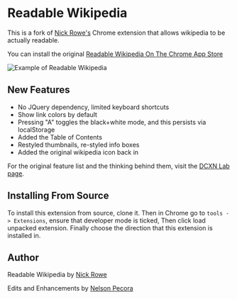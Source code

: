 # Readable Wikipedia

This is a fork of [Nick Rowe's][Nick's Homepage] Chrome extension that allows wikipedia to be actually readable.

You can install the original [Readable Wikipedia On The Chrome App Store][Chrome Store Link]

![Example of Readable Wikipedia][Example Screenshot]

## New Features

* No JQuery dependency, limited keyboard shortcuts
* Show link colors by default
* Pressing "A" toggles the black+white mode, and this persists via localStorage
* Added the Table of Contents
* Restyled thumbnails, re-styled info boxes
* Added the original wikipedia icon back in

For the original feature list and the thinking behind them, visit the [DCXN Lab page][DCXN Lab Page].

## Installing From Source

To install this extension from source, clone it.  Then in Chrome go to `tools -> Extensions`, ensure that developer mode is ticked, Then click load unpacked extension.  Finally choose the direction that this extension is installed in.

## Author

Readable Wikipedia by [Nick Rowe][Nick's Homepage]

Edits and Enhancements by [Nelson Pecora][Nelson's Homepage]

[Nick's Homepage]: http://dcxn.com
[Nelson's Homepage]: http://keats.me
[DCXN Lab Page]: http://labs.dcxn.com/wikipedia
[Chrome Store Link]: http://chrome.com
[Example Screenshot]: https://github.com/nixterrimus/readable-wikipedia/raw/master/example-screenshot.png
